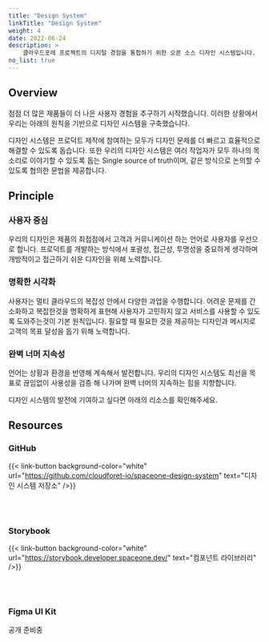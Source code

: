 ```yaml
---
title: "Design System"
linkTitle: "Design System"
weight: 4
date: 2022-06-24
description: >
    클라우드포레 프로젝트의 디지털 경험을 통합하기 위한 오픈 소스 디자인 시스템입니다.
no_list: true
---
```


## Overview

점점 더 많은 제품들이 더 나은 사용자 경험을 추구하기 시작했습니다. 이러한 상황에서 우리는 아래의 원칙을 기반으로 디자인 시스템을 구축했습니다.

디자인 시스템은 프로덕트 제작에 참여하는 모두가 디자인 문제를 더 빠르고 효율적으로 해결할 수 있도록 돕습니다.
또한 우리의 디자인 시스템은 여러 작업자가 모두 하나의 목소리로 이야기할 수 있도록 돕는 Single source of truth이며, 같은 방식으로 논의할 수 있도록 협의한 문법을 제공합니다.


## Principle

### 사용자 중심

우리의 디자인은 제품의 최접점에서 고객과 커뮤니케이션 하는 언어로 사용자를 우선으로 합니다. 프로덕트를 개발하는 방식에서 포괄성, 접근성, 투명성을 중요하게 생각하며 개방적이고 접근하기 쉬운 디자인을 위해 노력합니다.

### 명확한 시각화

사용자는 멀티 클라우드의 복잡성 안에서 다양한 과업을 수행합니다. 어려운 문제를 간소화하고 복잡한것을 명확하게 표현해 사용자가 고민하지 않고 서비스를 사용할 수 있도록 도와주는것이 기본 원칙입니다. 필요할 때 필요한 것을 제공하는 디자인과 메시지로 고객의 목표 달성을 돕기 위해 노력합니다.

### 완벽 너머 지속성

언어는 상황과 환경을 반영해 계속해서 발전합니다. 우리의 디자인 시스템도 최선을 목표로 끊임없이 사용성을 검증 해 나가며 완벽 너머의 지속하는 힘을 지향합니다.

디자인 시스템의 발전에 기여하고 싶다면 아래의 리소스를 확인해주세요.


## Resources

### GitHub
{{< link-button background-color="white" url="https://github.com/cloudforet-io/spaceone-design-system" text="디자인 시스템 저장소" />}}

<br>
<br>

### Storybook

{{< link-button background-color="white" url="https://storybook.developer.spaceone.dev/" text="컴포넌트 라이브러리" />}}

<br>
<br>

### Figma UI Kit

공개 준비중
